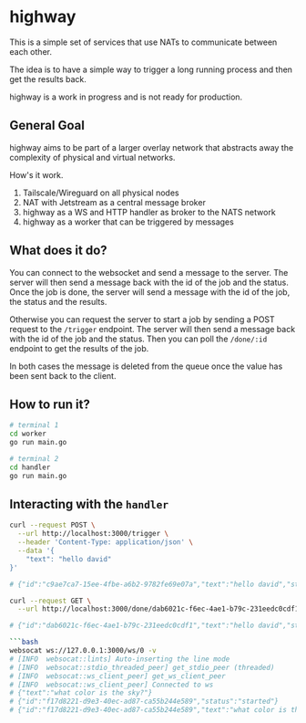 # highway

This is a simple set of services that use NATs to communicate between each other.

The idea is to have a simple way to trigger a long running process and then get the results back.

highway is a work in progress and is not ready for production.

## General Goal
highway aims to be part of a larger overlay network that abstracts away the complexity of physical and virtual networks. 

How's it work. 

1. Tailscale/Wireguard on all physical nodes
2. NAT with Jetstream as a central message broker
3. highway as a WS and HTTP handler as broker to the NATS network
4. highway as a worker that can be triggered by messages


## What does it do?

You can connect to the websocket and send a message to the server. The server will then send a message back with the id of the job and the status. Once the job is done, the server will send a message with the id of the job, the status and the results.

Otherwise you can request the server to start a job by sending a POST request to the `/trigger` endpoint. The server will then send a message back with the id of the job and the status. Then you can poll the `/done/:id` endpoint to get the results of the job.

In both cases the message is deleted from the queue once the value has been sent back to the client.

## How to run it?

```bash
# terminal 1
cd worker
go run main.go
```

```bash
# terminal 2
cd handler
go run main.go
```

## Interacting with the `handler`

```bash
curl --request POST \
  --url http://localhost:3000/trigger \
  --header 'Content-Type: application/json' \
  --data '{
	"text": "hello david"
}'

# {"id":"c9ae7ca7-15ee-4fbe-a6b2-9782fe69e07a","text":"hello david","status":"Processing"}
```

````bash
curl --request GET \
  --url http://localhost:3000/done/dab6021c-f6ec-4ae1-b79c-231eedc0cdf1

# {"id":"dab6021c-f6ec-4ae1-b79c-231eedc0cdf1","text":"hello david","status":"Done"}

```bash
websocat ws://127.0.0.1:3000/ws/0 -v
# [INFO  websocat::lints] Auto-inserting the line mode
# [INFO  websocat::stdio_threaded_peer] get_stdio_peer (threaded)
# [INFO  websocat::ws_client_peer] get_ws_client_peer
# [INFO  websocat::ws_client_peer] Connected to ws
# {"text":"what color is the sky?"}
# {"id":"f17d8221-d9e3-40ec-ad87-ca55b244e589","status":"started"}
# {"id":"f17d8221-d9e3-40ec-ad87-ca55b244e589","text":"what color is the sky?","status":"Done"}
````
